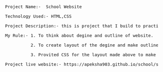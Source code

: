 <pre>Project Name:-  School Website <br>
Technology Used:- HTML,CSS <br>
Project Description:- this is project that I build to practice web developmnet. <br>
My Rule:- 1. To think about degine and outline of website.<br>
          2. To create layout of the degine and make outline using HTML.<br>
          3. Provited CSS for the layout made above to make a look attractive.<br>
Project live website:- https://apeksha903.github.io/school/school.html
</pre>
